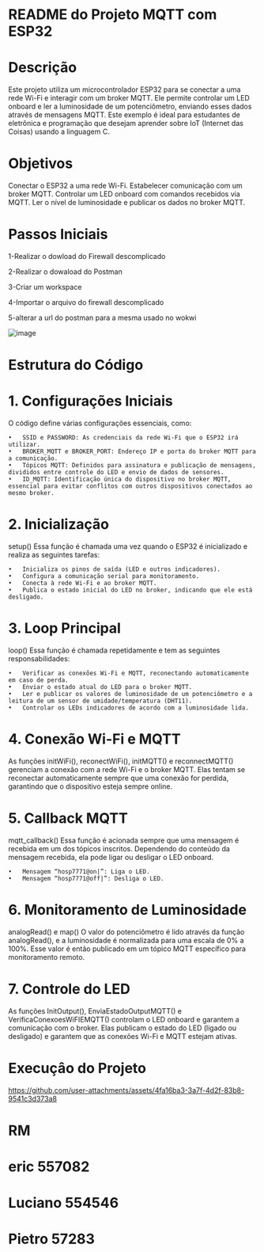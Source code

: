 # README do Projeto MQTT com ESP32


# Descrição
Este projeto utiliza um microcontrolador ESP32 para se conectar a uma rede Wi-Fi e interagir com um broker MQTT. Ele permite controlar um LED onboard e ler a luminosidade de um potenciômetro, enviando esses dados através de mensagens MQTT. Este exemplo é ideal para estudantes de eletrônica e programação que desejam aprender sobre IoT (Internet das Coisas) usando a linguagem C.

# Objetivos
Conectar o ESP32 a uma rede Wi-Fi.
Estabelecer comunicação com um broker MQTT.
Controlar um LED onboard com comandos recebidos via MQTT.
Ler o nível de luminosidade e publicar os dados no broker MQTT.

# Passos Iniciais
  1-Realizar o dowload do Firewall descomplicado
  
  2-Realizar o dowaload do Postman
  
  3-Criar um workspace
  
  4-Importar o arquivo do firewall descomplicado
  
  5-alterar a url do postman para a mesma usado no wokwi

  ![image](https://github.com/user-attachments/assets/3e25817d-e5cd-4f53-9b51-c9e6d1acd5b0)

# Estrutura do Código

# 1. Configurações Iniciais

O código define várias configurações essenciais, como:

	•	SSID e PASSWORD: As credenciais da rede Wi-Fi que o ESP32 irá utilizar.
	•	BROKER_MQTT e BROKER_PORT: Endereço IP e porta do broker MQTT para a comunicação.
	•	Tópicos MQTT: Definidos para assinatura e publicação de mensagens, divididos entre controle do LED e envio de dados de sensores.
	•	ID_MQTT: Identificação única do dispositivo no broker MQTT, essencial para evitar conflitos com outros dispositivos conectados ao mesmo broker.

# 2. Inicialização

setup()
Essa função é chamada uma vez quando o ESP32 é inicializado e realiza as seguintes tarefas:

	•	Inicializa os pinos de saída (LED e outros indicadores).
	•	Configura a comunicação serial para monitoramento.
	•	Conecta à rede Wi-Fi e ao broker MQTT.
	•	Publica o estado inicial do LED no broker, indicando que ele está desligado.

# 3. Loop Principal

loop()
Essa função é chamada repetidamente e tem as seguintes responsabilidades:

	•	Verificar as conexões Wi-Fi e MQTT, reconectando automaticamente em caso de perda.
	•	Enviar o estado atual do LED para o broker MQTT.
	•	Ler e publicar os valores de luminosidade de um potenciômetro e a leitura de um sensor de umidade/temperatura (DHT11).
	•	Controlar os LEDs indicadores de acordo com a luminosidade lida.

# 4. Conexão Wi-Fi e MQTT

As funções initWiFi(), reconectWiFi(), initMQTT() e reconnectMQTT() gerenciam a conexão com a rede Wi-Fi e o broker MQTT. Elas tentam se reconectar automaticamente sempre que uma conexão for perdida, garantindo que o dispositivo esteja sempre online.

# 5. Callback MQTT

mqtt_callback()
Essa função é acionada sempre que uma mensagem é recebida em um dos tópicos inscritos. Dependendo do conteúdo da mensagem recebida, ela pode ligar ou desligar o LED onboard.

	•	Mensagem “hosp7771@on|”: Liga o LED.
	•	Mensagem “hosp7771@off|”: Desliga o LED.

# 6. Monitoramento de Luminosidade

analogRead() e map()
O valor do potenciômetro é lido através da função analogRead(), e a luminosidade é normalizada para uma escala de 0% a 100%. Esse valor é então publicado em um tópico MQTT específico para monitoramento remoto.

# 7. Controle do LED

As funções InitOutput(), EnviaEstadoOutputMQTT() e VerificaConexoesWiFIEMQTT() controlam o LED onboard e garantem a comunicação com o broker. Elas publicam o estado do LED (ligado ou desligado) e garantem que as conexões Wi-Fi e MQTT estejam ativas.

# Execuçâo do Projeto 




https://github.com/user-attachments/assets/4fa16ba3-3a7f-4d2f-83b8-9541c3d373a8



# RM
  # eric 557082

  # Luciano 554546

  # Pietro 57283


